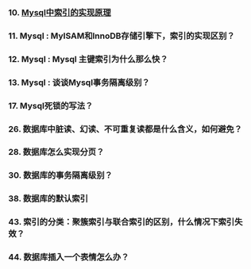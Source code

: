 
### 10. [Mysql中索引的实现原理](https://github.com/hongjiaoliu/learning-record/blob/master/%E6%95%B0%E6%8D%AE%E5%BA%93/Mysql/MySQL%20%E7%B4%A2%E5%BC%95B%2B%E6%A0%91%E5%8E%9F%E7%90%86.md)

### 11. Mysql : MyISAM和InnoDB存储引擎下，索引的实现区别？

### 12. Mysql : Mysql 主键索引为什么那么快？

### 13. Mysql : 谈谈Mysql事务隔离级别？

### 17. Mysql死锁的写法？

### 26. 数据库中脏读、幻读、不可重复读都是什么含义，如何避免？

### 28. 数据库怎么实现分页？

### 30. 数据库的事务隔离级别？

### 38. 数据库的默认索引

### 43. 索引的分类：聚簇索引与联合索引的区别，什么情况下索引失效？

### 44. 数据库插入一个表情怎么办？
